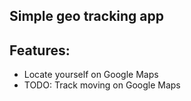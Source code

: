 Simple geo tracking app
---

Features:
---

- Locate yourself on Google Maps
- TODO: Track moving on Google Maps